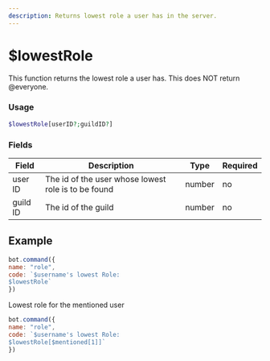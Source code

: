 ```yaml
---
description: Returns lowest role a user has in the server.
---
```


# $lowestRole

This function returns the lowest role a user has. This does NOT return @everyone.

### Usage

```php
$lowestRole[userID?;guildID?]
```

### Fields

| Field    | Description                                         | Type   | Required |
| -------- | --------------------------------------------------- | ------ | -------- |
| user ID  | The id of the user whose lowest role is to be found | number | no       |
| guild ID | The id of the guild                                 | number | no       |

## Example

```javascript
bot.command({
name: "role", 
code: `$username's lowest Role:
$lowestRole`
})
```

Lowest role for the mentioned user

```javascript
bot.command({
name: "role", 
code: `$username's lowest Role:
$lowestRole[$mentioned[1]]`
})
```
